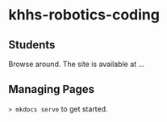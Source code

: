 # khhs-robotics-coding

## Students
Browse around. The site is available at ...

## Managing Pages
`> mkdocs serve` to get started.
